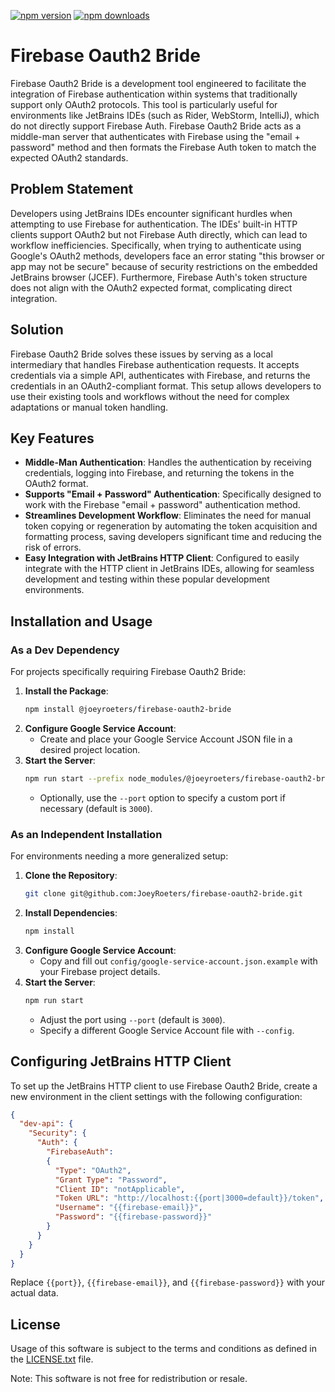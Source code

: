 [![npm version](https://badge.fury.io/js/@joeyroeters/firebase-oauth2-bride.svg)](https://badge.fury.io/js/@joeyroeters/firebase-oauth2-bride)
[![npm downloads](https://img.shields.io/npm/dt/@joeyroeters/firebase-oauth2-bride.svg)](https://www.npmjs.com/package/@joeyroeters/firebase-oauth2-bride)

# Firebase Oauth2 Bride

Firebase Oauth2 Bride is a development tool engineered to facilitate the integration of Firebase authentication within systems that traditionally support only OAuth2 protocols. This tool is particularly useful for environments like JetBrains IDEs (such as Rider, WebStorm, IntelliJ), which do not directly support Firebase Auth. Firebase Oauth2 Bride acts as a middle-man server that authenticates with Firebase using the "email + password" method and then formats the Firebase Auth token to match the expected OAuth2 standards.

## Problem Statement

Developers using JetBrains IDEs encounter significant hurdles when attempting to use Firebase for authentication. The IDEs' built-in HTTP clients support OAuth2 but not Firebase Auth directly, which can lead to workflow inefficiencies. Specifically, when trying to authenticate using Google's OAuth2 methods, developers face an error stating "this browser or app may not be secure" because of security restrictions on the embedded JetBrains browser (JCEF). Furthermore, Firebase Auth's token structure does not align with the OAuth2 expected format, complicating direct integration.

## Solution

Firebase Oauth2 Bride solves these issues by serving as a local intermediary that handles Firebase authentication requests. It accepts credentials via a simple API, authenticates with Firebase, and returns the credentials in an OAuth2-compliant format. This setup allows developers to use their existing tools and workflows without the need for complex adaptations or manual token handling.

## Key Features

- **Middle-Man Authentication**: Handles the authentication by receiving credentials, logging into Firebase, and returning the tokens in the OAuth2 format.
- **Supports "Email + Password" Authentication**: Specifically designed to work with the Firebase "email + password" authentication method.
- **Streamlines Development Workflow**: Eliminates the need for manual token copying or regeneration by automating the token acquisition and formatting process, saving developers significant time and reducing the risk of errors.
- **Easy Integration with JetBrains HTTP Client**: Configured to easily integrate with the HTTP client in JetBrains IDEs, allowing for seamless development and testing within these popular development environments.

## Installation and Usage

### As a Dev Dependency

For projects specifically requiring Firebase Oauth2 Bride:

1. **Install the Package**:
   ```bash
   npm install @joeyroeters/firebase-oauth2-bride
   ```
2. **Configure Google Service Account**:
    - Create and place your Google Service Account JSON file in a desired project location.
3. **Start the Server**:
   ```bash
   npm run start --prefix node_modules/@joeyroeters/firebase-oauth2-bride -- --config {{path to google service account}}
   ```
    - Optionally, use the `--port` option to specify a custom port if necessary (default is `3000`).

### As an Independent Installation

For environments needing a more generalized setup:

1. **Clone the Repository**:
   ```bash
   git clone git@github.com:JoeyRoeters/firebase-oauth2-bride.git
   ```
2. **Install Dependencies**:
   ```bash
   npm install
   ```
3. **Configure Google Service Account**:
    - Copy and fill out `config/google-service-account.json.example` with your Firebase project details.
4. **Start the Server**:
   ```bash
   npm run start
   ```
    - Adjust the port using `--port` (default is `3000`).
    - Specify a different Google Service Account file with `--config`.

## Configuring JetBrains HTTP Client

To set up the JetBrains HTTP client to use Firebase Oauth2 Bride, create a new environment in the client settings with the following configuration:

```json
{
  "dev-api": {
    "Security": {
      "Auth": {
        "FirebaseAuth": 
        {
          "Type": "OAuth2", 
          "Grant Type": "Password",
          "Client ID": "notApplicable",
          "Token URL": "http://localhost:{{port|3000=default}}/token",
          "Username": "{{firebase-email}}",
          "Password": "{{firebase-password}}"
        }
      }
    }
  }
}
```
Replace `{{port}}`, `{{firebase-email}}`, and `{{firebase-password}}` with your actual data.

## License

Usage of this software is subject to the terms and conditions as defined in the [LICENSE.txt](LICENSE.txt) file.

Note: This software is not free for redistribution or resale.